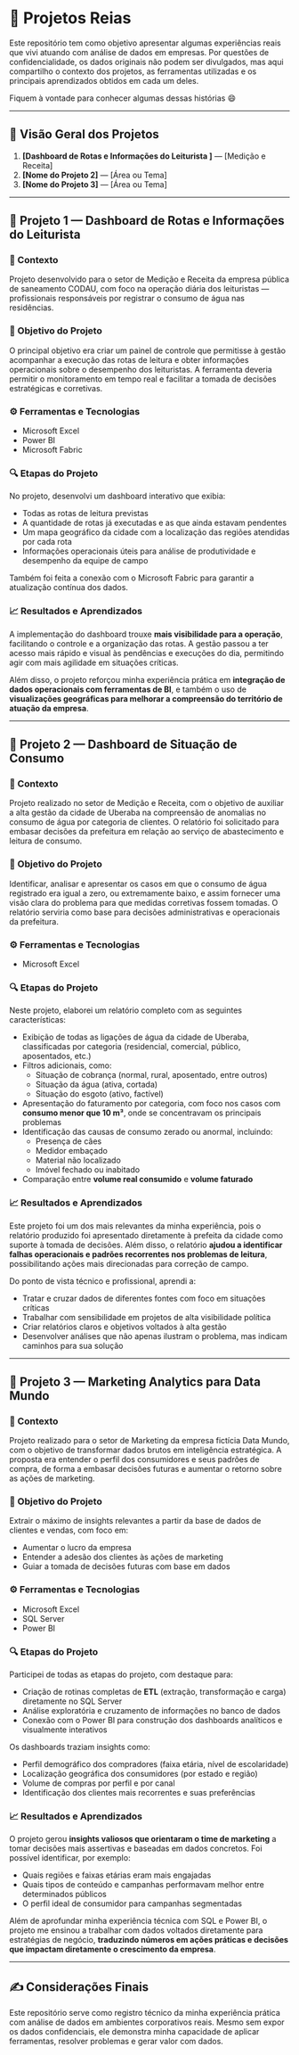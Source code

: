 # 📂 Projetos Reias

Este repositório tem como objetivo apresentar algumas experiências reais que vivi atuando com análise de dados em empresas. Por questões de confidencialidade, os dados originais não podem ser divulgados, mas aqui compartilho o contexto dos projetos, as ferramentas utilizadas e os principais aprendizados obtidos em cada um deles.

Fiquem à vontade para conhecer algumas dessas histórias 😄

---

## 🧠 Visão Geral dos Projetos

1. **[Dashboard de Rotas e Informações do Leiturista
]** — [Medição e Receita]
2. **[Nome do Projeto 2]** — [Área ou Tema]
3. **[Nome do Projeto 3]** — [Área ou Tema]

---

## 📌 Projeto 1 — Dashboard de Rotas e Informações do Leiturista

### 🏢 Contexto
Projeto desenvolvido para o setor de Medição e Receita da empresa pública de saneamento CODAU, com foco na operação diária dos leituristas — profissionais responsáveis por registrar o consumo de água nas residências.

### 🎯 Objetivo do Projeto
O principal objetivo era criar um painel de controle que permitisse à gestão acompanhar a execução das rotas de leitura e obter informações operacionais sobre o desempenho dos leituristas. A ferramenta deveria permitir o monitoramento em tempo real e facilitar a tomada de decisões estratégicas e corretivas.

### ⚙️ Ferramentas e Tecnologias
- Microsoft Excel
- Power BI
- Microsoft Fabric

### 🔍 Etapas do Projeto
No projeto, desenvolvi um dashboard interativo que exibia:
- Todas as rotas de leitura previstas
- A quantidade de rotas já executadas e as que ainda estavam pendentes
- Um mapa geográfico da cidade com a localização das regiões atendidas por cada rota
- Informações operacionais úteis para análise de produtividade e desempenho da equipe de campo

Também foi feita a conexão com o Microsoft Fabric para garantir a atualização contínua dos dados.

### 📈 Resultados e Aprendizados
A implementação do dashboard trouxe **mais visibilidade para a operação**, facilitando o controle e a organização das rotas. A gestão passou a ter acesso mais rápido e visual às pendências e execuções do dia, permitindo agir com mais agilidade em situações críticas. 

Além disso, o projeto reforçou minha experiência prática em **integração de dados operacionais com ferramentas de BI**, e também o uso de **visualizações geográficas para melhorar a compreensão do território de atuação da empresa**.

---

## 📌 Projeto 2 — Dashboard de Situação de Consumo

### 🏢 Contexto
Projeto realizado no setor de Medição e Receita, com o objetivo de auxiliar a alta gestão da cidade de Uberaba na compreensão de anomalias no consumo de água por categoria de clientes. O relatório foi solicitado para embasar decisões da prefeitura em relação ao serviço de abastecimento e leitura de consumo.

### 🎯 Objetivo do Projeto
Identificar, analisar e apresentar os casos em que o consumo de água registrado era igual a zero, ou extremamente baixo, e assim fornecer uma visão clara do problema para que medidas corretivas fossem tomadas. O relatório serviria como base para decisões administrativas e operacionais da prefeitura.

### ⚙️ Ferramentas e Tecnologias
- Microsoft Excel

### 🔍 Etapas do Projeto
Neste projeto, elaborei um relatório completo com as seguintes características:
- Exibição de todas as ligações de água da cidade de Uberaba, classificadas por categoria (residencial, comercial, público, aposentados, etc.)
- Filtros adicionais, como:
  - Situação de cobrança (normal, rural, aposentado, entre outros)
  - Situação da água (ativa, cortada)
  - Situação do esgoto (ativo, factível)
- Apresentação do faturamento por categoria, com foco nos casos com **consumo menor que 10 m³**, onde se concentravam os principais problemas
- Identificação das causas de consumo zerado ou anormal, incluindo:
  - Presença de cães
  - Medidor embaçado
  - Material não localizado
  - Imóvel fechado ou inabitado
- Comparação entre **volume real consumido** e **volume faturado**

### 📈 Resultados e Aprendizados
Este projeto foi um dos mais relevantes da minha experiência, pois o relatório produzido foi apresentado diretamente à prefeita da cidade como suporte à tomada de decisões. Além disso, o relatório **ajudou a identificar falhas operacionais e padrões recorrentes nos problemas de leitura**, possibilitando ações mais direcionadas para correção de campo.

Do ponto de vista técnico e profissional, aprendi a:
- Tratar e cruzar dados de diferentes fontes com foco em situações críticas
- Trabalhar com sensibilidade em projetos de alta visibilidade política
- Criar relatórios claros e objetivos voltados à alta gestão
- Desenvolver análises que não apenas ilustram o problema, mas indicam caminhos para sua solução

---

## 📌 Projeto 3 — Marketing Analytics para Data Mundo

### 🏢 Contexto
Projeto realizado para o setor de Marketing da empresa fictícia Data Mundo, com o objetivo de transformar dados brutos em inteligência estratégica. A proposta era entender o perfil dos consumidores e seus padrões de compra, de forma a embasar decisões futuras e aumentar o retorno sobre as ações de marketing.

### 🎯 Objetivo do Projeto
Extrair o máximo de insights relevantes a partir da base de dados de clientes e vendas, com foco em:
- Aumentar o lucro da empresa
- Entender a adesão dos clientes às ações de marketing
- Guiar a tomada de decisões futuras com base em dados

### ⚙️ Ferramentas e Tecnologias
- Microsoft Excel  
- SQL Server  
- Power BI

### 🔍 Etapas do Projeto
Participei de todas as etapas do projeto, com destaque para:
- Criação de rotinas completas de **ETL** (extração, transformação e carga) diretamente no SQL Server
- Análise exploratória e cruzamento de informações no banco de dados
- Conexão com o Power BI para construção dos dashboards analíticos e visualmente interativos

Os dashboards traziam insights como:
- Perfil demográfico dos compradores (faixa etária, nível de escolaridade)
- Localização geográfica dos consumidores (por estado e região)
- Volume de compras por perfil e por canal
- Identificação dos clientes mais recorrentes e suas preferências

### 📈 Resultados e Aprendizados
O projeto gerou **insights valiosos que orientaram o time de marketing** a tomar decisões mais assertivas e baseadas em dados concretos. Foi possível identificar, por exemplo:
- Quais regiões e faixas etárias eram mais engajadas
- Quais tipos de conteúdo e campanhas performavam melhor entre determinados públicos
- O perfil ideal de consumidor para campanhas segmentadas

Além de aprofundar minha experiência técnica com SQL e Power BI, o projeto me ensinou a trabalhar com dados voltados diretamente para estratégias de negócio, **traduzindo números em ações práticas e decisões que impactam diretamente o crescimento da empresa**.


---

## ✍️ Considerações Finais

Este repositório serve como registro técnico da minha experiência prática com análise de dados em ambientes corporativos reais. Mesmo sem expor os dados confidenciais, ele demonstra minha capacidade de aplicar ferramentas, resolver problemas e gerar valor com dados.
